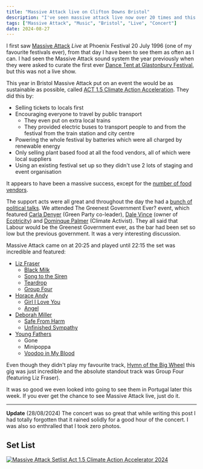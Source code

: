 ```yaml
---
title: "Massive Attack live on Clifton Downs Bristol"
description: "I've seen massive attack live now over 20 times and this is definitely the best."
tags: ["Massive Attack", "Music", "Bristol", "Live", "Concert"]
date: 2024-08-27
---
```

I first saw [Massive Attack](https://en.wikipedia.org/wiki/Massive_Attack) _Live_ at Phoenix Festival 20 July 1996 (one of my favourite festivals ever), from that day I have been to see them as often as I can. I had seen the Massive Attack sound system the year previously when they were asked to curate the first ever [Dance Tent at Glastonbury Festival](https://cdn.glastonburyfestivals.co.uk/history/history-1995/), but this was not a live show.

This year in Bristol Massive Attack put on an event the would be as sustainable as possible, called [ACT 1.5 Climate Action Acceleration](https://www.instagram.com/act1.5_bristol/). They did this by:

- Selling tickets to locals first
- Encouraging everyone to travel by public transport
  - They even put on extra local trains
  - They provided electric buses to transport people to and from the festival from the train station and city centre
- Powering the whole festival by batteries which were all charged by renewable energy
- Only selling plant based food at all the food vendors, all of which were local suppliers
- Using an existing festival set up so they didn't use 2 lots of staging and event organisation

It appears to have been a massive success, except for the [number of food vendors](https://www.instagram.com/p/C_K-xnes41f/).

The support acts were all great and throughout the day the had a [bunch of political talks](https://www.instagram.com/p/C_ERmVyMs-T/). We attended The Greenest Government Ever? event, which featured [Carla Denyer](https://en.wikipedia.org/wiki/Carla_Denyer) (Green Party co-leader), [Dale Vince](https://en.wikipedia.org/wiki/Dale_Vince) (owner of [Ecotricity](https://en.wikipedia.org/wiki/Ecotricity)) and [Dominque Palmer](https://en.wikipedia.org/wiki/Dominique_Palmer) (Climate Activist). They all said that Labour would be the Greenest Government ever, as the bar had been set so low but the previous government. It was a very interesting discussion.

Massive Attack came on at 20:25 and played until 22:15 the set was incredible and featured:
- [Liz Fraser](https://en.wikipedia.org/wiki/Elizabeth_Fraser)
  - [Black Milk](https://song.link/gb/i/724467020)
  - [Song to the Siren](https://song.link/gb/i/193391917)
  - [Teardrop](https://song.link/gb/i/724466700)
  - [Group Four](https://song.link/gb/i/724467042)
- [Horace Andy](https://en.wikipedia.org/wiki/Horace_Andy)
  - [Girl I Love You](https://song.link/gb/i/721294971)
  - [Angel](https://song.link/gb/i/724466660)
- [Deborah Miller](https://soundmiterecordsllc.com/deborah-miller-bio)
  - [Safe From Harm](https://song.link/gb/i/715864317)
  - [Unfinished Sympathy](https://song.link/gb/i/715864380)
- [Young Fathers](https://en.wikipedia.org/wiki/Young_Fathers)
  - Gone
  - Minipoppa
  - [Voodoo in My Blood](https://song.link/gb/i/1444884880)

Even though they didn't play my favourite track, [Hymn of the Big Wheel](https://song.link/gb/i/715864438) this gig was just incredible and the absolute standout track was Group Four (featuring Liz Fraser).

It was so good we even looked into going to see them in Portugal later this week. If you ever get the chance to see Massive Attack live, just do it.

--------

**Update** (28/08/2024) The concert was so great that while writing this post I had totally forgotten that it rained solidly for a good hour of the concert. I was also so enthralled that I took zero photos. 

## Set List

[![Massive Attack Setlist Act 1.5 Climate Action Accelerator 2024](/img/massive-attack/massive-attack-2024-08-25-selist.png)](https://www.setlist.fm/setlist/massive-attack/2024/clifton-downs-bristol-england-23abd8e7.html)
